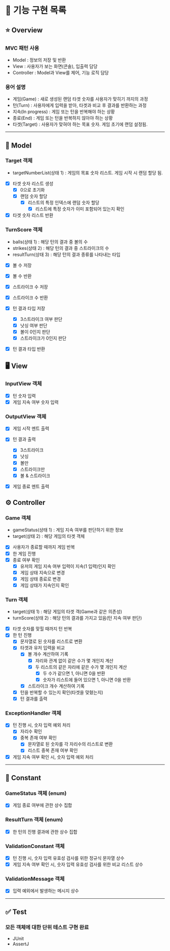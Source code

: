 # 📝 기능 구현 목록
## ⭐️ Overview
### MVC 패턴 사용
- Model : 정보의 저장 및 반환
- View : 사용자가 보는 화면(콘솔), 입출력 담당
- Controller : Model과 View를 제어, 기능 로직 담당

### 용어 설명
- 게임(Game) : 새로 생성된 랜덤 타겟 숫자를 사용자가 맞히기 까지의 과정
- 턴(Turn) : 사용자에게 입력을 받아, 타겟과 비교 후 결과를 반환하는 과정
- 지속(In progress) : 게임 또는 턴을 반복해야 하는 상황
- 종료(End) : 게임 또는 턴을 반복하지 않아야 하는 상황 
- 타겟(Target) : 사용자가 맞혀야 하는 목표 숫자. 게임 초기에 랜덤 설정됨. 


---

## 💾 Model

### Target 객체
- targetNumberList(상태 1) : 게임의 목표 숫자 리스트. 게임 시작 시 랜덤 할당 됨.


- [x] 타겟 숫자 리스트 생성
  - [x] 0으로 초기화
  - [x] 랜덤 숫자 할당
    - [x] 리스트의 특정 인덱스에 랜덤 숫자 할당
      - [x] 리스트에 특정 숫자가 이미 포함되어 있는지 확인
- [x] 타겟 숫자 리스트 반환

### TurnScore 객체
- balls(상태 1) : 해당 턴의 결과 중 볼의 수
- strikes(상태 2) : 해당 턴의 결과 중 스트라이크의 수
- resultTurn(상태 3) : 해당 턴의 결과 종류를 나타내는 타입


- [x] 볼 수 저장
- [x] 볼 수 반환
- [x] 스트라이크 수 저장
- [x] 스트라이크 수 반환
- [x] 턴 결과 타입 저장
  - [x] 3스트라이크 여부 판단
  - [x] 낫싱 여부 판단
  - [x] 볼이 0인지 판단
  - [x] 스트라이크가 0인지 판단
- [x] 턴 결과 타입 반환


## 🖥 View

### InputView 객체

- [x] 턴 숫자 입력
- [x] 게임 지속 여부 숫자 입력

### OutputView 객체

- [x] 게임 시작 멘트 출력
- [x] 턴 결과 출력
  - [x] 3스트라이크
  - [x] 낫싱
  - [x] 볼만
  - [x] 스트라이크만
  - [x] 볼 & 스트라이크
- [x] 게임 종료 멘트 출력


## ⚙️ Controller

### Game 객체
- gameStatus(상태 1) : 게임 지속 여부를 판단하기 위한 정보
- target(상태 2) : 해당 게임의 타겟 객체


- [x] 사용자가 종료할 때까지 게임 반복
- [x] 한 게임 진행
- [x] 종료 여부 확인
  - [x] 유저의 게임 지속 여부 입력이 지속(1 입력)인지 확인
  - [x] 게임 상태 지속으로 변경
  - [x] 게임 상태 종료로 변경
  - [x] 게임 상태가 지속인지 확인

### Turn 객체
- target(상태 1) : 해당 게임의 타겟 객(Game과 같은 의존성)
- turnScore(상태 2) : 해당 턴의 결과를 가지고 있음(턴 지속 여부 판단)


- [x] 타겟 숫자를 맞힐 때까지 턴 반복
- [x] 한 턴 진행
  - [x] 문자열로 된 숫자를 리스트로 변환
  - [x] 타겟과 유저 입력을 비교
    - [x] 볼 개수 계산하여 기록 
      - [x] 자리와 관계 없이 같은 수가 몇 개인지 계산
      - [x] 두 리스트의 같은 자리에 같은 수가 몇 개인지 계산
        - [x] 두 수가 같으면 1, 아니면 0을 반환
        - [x] 숫자가 리스트에 들어 있으면 1, 아니면 0을 반환
    - [x] 스트라이크 개수 계산하여 기록
  - [x] 턴을 반복할 수 있는지 확인(타겟을 맞혔는지)
  - [x] 턴 결과를 출력

### ExceptionHandler 객체

- [x] 턴 진행 시, 숫자 입력 예외 처리
  - [x] 자리수 확인
  - [x] 중복 존재 여부 확인
    - [x] 문자열로 된 숫자를 각 자리수의 리스트로 변환
    - [x] 리스트 중복 존재 여부 확인
- [x] 게임 지속 여부 확인 시, 숫자 입력 예외 처리

---

## 🔢 Constant

### GameStatus 객체 (enum)
- [x] 게임 종료 여부에 관한 상수 집합

### ResultTurn 객체 (enum)
- [x] 한 턴의 진행 결과에 관한 상수 집합

### ValidationConstant 객체
- [x] 턴 진행 시, 숫자 입력 유효성 검사를 위한 정규식 문자열 상수
- [x] 게임 지속 여부 확인 시, 숫자 입력 유효성 검사를 위한 비교 리스트 상수 

### ValidationMessage 객체
- [x] 입력 예외에서 발생하는 메시지 상수

---

## ✅ Test
### 모든 객체에 대한 단위 테스트 구현 완료
- JUnit
- AssertJ